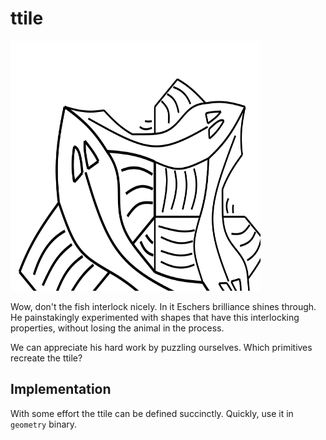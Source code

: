 # ttile
<img src="image/ttile.svg" alt="ttile of fish" width="400px" height="400px">

Wow, don't the fish interlock nicely. In it Eschers brilliance shines through.
He painstakingly experimented with shapes that have this interlocking
properties, without losing the animal in the process.

We can appreciate his hard work by puzzling ourselves. Which primitives recreate
the ttile?

## Implementation
With some effort the ttile can be defined succinctly. Quickly, use it in
`geometry` binary.
